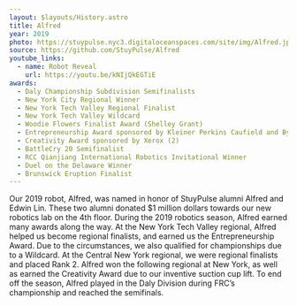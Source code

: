 ```yaml
---
layout: $layouts/History.astro
title: Alfred
year: 2019
photo: https://stuypulse.nyc3.digitaloceanspaces.com/site/img/Alfred.jpg
source: https://github.com/StuyPulse/Alfred
youtube_links:
  - name: Robot Reveal
    url: https://youtu.be/kNIjQkEGTiE
awards:
  - Daly Championship Subdivision Semifinalists
  - New York City Regional Winner
  - New York Tech Valley Regional Finalist
  - New York Tech Valley Wildcard
  - Woodie Flowers Finalist Award (Shelley Grant)
  - Entrepreneurship Award sponsored by Kleiner Perkins Caufield and Byers
  - Creativity Award sponsored by Xerox (2)
  - BattleCry 20 Semifinalist
  - RCC Qianjiang International Robotics Invitational Winner
  - Duel on the Delaware Winner
  - Brunswick Eruption Finalist
---
```


Our 2019 robot, Alfred, was named in honor of StuyPulse alumni Alfred and Edwin Lin. These two alumni donated $1 million dollars towards our new robotics lab on the 4th floor. During the 2019 robotics season, Alfred earned many awards along the way. At the New York Tech Valley regional, Alfred helped us become regional finalists, and earned us the Entrepreneurship Award. Due to the circumstances, we also qualified for championships due to a Wildcard. At the Central New York regional, we were regional finalists and placed Rank 2. Alfred won the following regional at New York, as well as earned the Creativity Award due to our inventive suction cup lift. To end off the season, Alfred played in the Daly Division during FRC’s championship and reached the semifinals.
